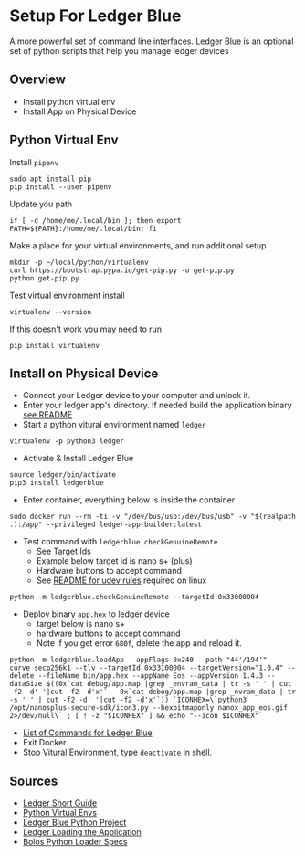 # Setup For Ledger Blue
A more powerful set of command line interfaces. Ledger Blue is an optional set of python scripts that help you manage ledger devices

## Overview

- Install python virtual env
- Install App on Physical Device

## Python Virtual Env

Install `pipenv`
```
sudo apt install pip
pip install --user pipenv
```

Update you path
```
if [ -d /home/me/.local/bin ]; then export PATH=${PATH}:/home/me/.local/bin; fi
```

Make a place for your virtual environments, and run additional setup
```
mkdir -p ~/local/python/virtualenv
curl https://bootstrap.pypa.io/get-pip.py -o get-pip.py
python get-pip.py
```
Test virtual environment install
```
virtualenv --version
```
If this doesn't work you may need to run
```
pip install virtualenv
```

## Install on Physical Device

- Connect your Ledger device to your computer and unlock it.
- Enter your ledger app's directory. If needed build the application binary [see README](../README.md)
- Start a python vitural environment named `ledger`
```
virtualenv -p python3 ledger
```
- Activate & Install Ledger Blue
```
source ledger/bin/activate
pip3 install ledgerblue
```
- Enter container, everything below is inside the container
```
sudo docker run --rm -ti -v "/dev/bus/usb:/dev/bus/usb" -v "$(realpath .):/app" --privileged ledger-app-builder:latest
```
- Test command with `ledgerblue.checkGenuineRemote`
   - See [Target Ids](https://gist.github.com/TamtamHero/b7651ffe6f1e485e3886bf4aba673348)
   - Example below target id is nano s+ (plus)
   - Hardware buttons to accept command
   - See [README for udev rules](../README.md) required on linux
```
python -m ledgerblue.checkGenuineRemote --targetId 0x33000004
```
- Deploy binary `app.hex` to ledger device
   - target below is nano s+
   - hardware buttons to accept command
   - Note if you get error `680f`, delete the app and reload it.
```
python -m ledgerblue.loadApp --appFlags 0x240 --path "44'/194'" --curve secp256k1 --tlv --targetId 0x33100004 --targetVersion="1.0.4" --delete --fileName bin/app.hex --appName Eos --appVersion 1.4.3 --dataSize $((0x`cat debug/app.map |grep _envram_data | tr -s ' ' | cut -f2 -d' '|cut -f2 -d'x'` - 0x`cat debug/app.map |grep _nvram_data | tr -s ' ' | cut -f2 -d' '|cut -f2 -d'x'`)) `ICONHEX=\`python3 /opt/nanosplus-secure-sdk/icon3.py --hexbitmaponly nanox_app_eos.gif  2>/dev/null\` ; [ ! -z "$ICONHEX" ] && echo "--icon $ICONHEX"`
```
- [List of Commands for Ledger Blue](https://github.com/LedgerHQ/blue-loader-python/tree/master/ledgerblue)
- Exit Docker.
- Stop Vitural Environment, type `deactivate` in shell.


## Sources

- [Ledger Short Guide](https://www.ledger.com/a-short-guide-to-nano-s-firmware-1-2-features)
- [Python Virtual Envs](https://docs.python-guide.org/dev/virtualenvs/)
- [Ledger Blue Python Project](https://pypi.org/project/ledgerblue/)
- [Ledger Loading the Application](https://developers.ledger.com/docs/nano-app/load/)
- [Bolos Python Loader Specs](https://readthedocs.org/projects/bolos-python-loader/downloads/pdf/latest/)
